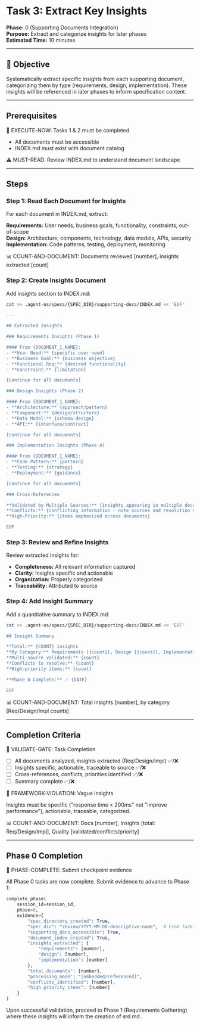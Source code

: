 # Task 3: Extract Key Insights

**Phase:** 0 (Supporting Documents Integration)  
**Purpose:** Extract and categorize insights for later phases  
**Estimated Time:** 10 minutes

---

## 🎯 Objective

Systematically extract specific insights from each supporting document, categorizing them by type (requirements, design, implementation). These insights will be referenced in later phases to inform specification content.

---

## Prerequisites

🛑 EXECUTE-NOW: Tasks 1 & 2 must be completed

- All documents must be accessible
- INDEX.md must exist with document catalog

⚠️ MUST-READ: Review INDEX.md to understand document landscape

---

## Steps

### Step 1: Read Each Document for Insights

For each document in INDEX.md, extract:

**Requirements:** User needs, business goals, functionality, constraints, out-of-scope  
**Design:** Architecture, components, technology, data models, APIs, security  
**Implementation:** Code patterns, testing, deployment, monitoring

📊 COUNT-AND-DOCUMENT: Documents reviewed [number], insights extracted [count]

### Step 2: Create Insights Document

Add insights section to INDEX.md:

```bash
cat >> .agent-os/specs/{SPEC_DIR}/supporting-docs/INDEX.md << 'EOF'

---

## Extracted Insights

### Requirements Insights (Phase 1)

#### From {DOCUMENT_1_NAME}:
- **User Need:** {specific user need}
- **Business Goal:** {business objective}
- **Functional Req:** {desired functionality}
- **Constraint:** {limitation}

[Continue for all documents]

### Design Insights (Phase 2)

#### From {DOCUMENT_1_NAME}:
- **Architecture:** {approach/pattern}
- **Component:** {design/structure}
- **Data Model:** {schema design}
- **API:** {interface/contract}

[Continue for all documents]

### Implementation Insights (Phase 4)

#### From {DOCUMENT_1_NAME}:
- **Code Pattern:** {pattern}
- **Testing:** {strategy}
- **Deployment:** {guidance}

[Continue for all documents]

### Cross-References

**Validated by Multiple Sources:** {insights appearing in multiple docs}
**Conflicts:** {conflicting information - note sources and resolution needed}
**High-Priority:** {items emphasized across documents}

EOF
```

### Step 3: Review and Refine Insights

Review extracted insights for:

- **Completeness:** All relevant information captured
- **Clarity:** Insights specific and actionable
- **Organization:** Properly categorized
- **Traceability:** Attributed to source

### Step 4: Add Insight Summary

Add a quantitative summary to INDEX.md:

```bash
cat >> .agent-os/specs/{SPEC_DIR}/supporting-docs/INDEX.md << 'EOF'

## Insight Summary

**Total:** {COUNT} insights  
**By Category:** Requirements [{count}], Design [{count}], Implementation [{count}]  
**Multi-source validated:** {count}  
**Conflicts to resolve:** {count}  
**High-priority items:** {count}

**Phase 0 Complete:** ✅ {DATE}

EOF
```

📊 COUNT-AND-DOCUMENT: Total insights [number], by category [Req/Design/Impl counts]

---

## Completion Criteria

🛑 VALIDATE-GATE: Task Completion

- [ ] All documents analyzed, insights extracted (Req/Design/Impl) ✅/❌
- [ ] Insights specific, actionable, traceable to source ✅/❌
- [ ] Cross-references, conflicts, priorities identified ✅/❌
- [ ] Summary complete ✅/❌

🚨 FRAMEWORK-VIOLATION: Vague insights

Insights must be specific ("response time < 200ms" not "improve performance"), actionable, traceable, categorized.

📊 COUNT-AND-DOCUMENT: Docs [number], Insights [total: Req/Design/Impl], Quality [validated/conflicts/priority]

---

## Phase 0 Completion

🎯 PHASE-COMPLETE: Submit checkpoint evidence

All Phase 0 tasks are now complete. Submit evidence to advance to Phase 1:

```python
complete_phase(
    session_id=session_id,
    phase=0,
    evidence={
        "spec_directory_created": True,
        "spec_dir": "review/YYYY-MM-DD-descriptive-name",  # From Task 0
        "supporting_docs_accessible": True,
        "document_index_created": True,
        "insights_extracted": {
            "requirements": [number],
            "design": [number],
            "implementation": [number]
        },
        "total_documents": [number],
        "processing_mode": "[embedded/referenced]",
        "conflicts_identified": [number],
        "high_priority_items": [number]
    }
)
```

Upon successful validation, proceed to Phase 1 (Requirements Gathering) where these insights will inform the creation of srd.md.

